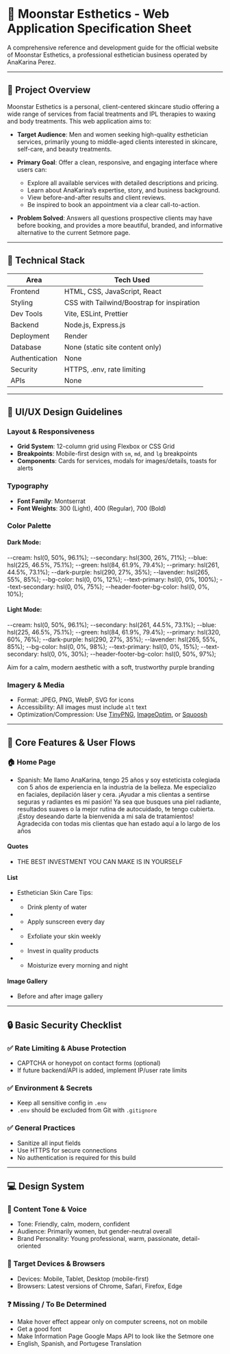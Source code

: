 # 🌙 Moonstar Esthetics - Web Application Specification Sheet

A comprehensive reference and development guide for the official website of Moonstar Esthetics, a professional esthetician business operated by AnaKarina Perez.

---

## 📌 Project Overview

Moonstar Esthetics is a personal, client-centered skincare studio offering a wide range of services from facial treatments and IPL therapies to waxing and body treatments. This web application aims to:

- **Target Audience**: Men and women seeking high-quality esthetician services, primarily young to middle-aged clients interested in skincare, self-care, and beauty treatments.

- **Primary Goal**: Offer a clean, responsive, and engaging interface where users can:

  - Explore all available services with detailed descriptions and pricing.
  - Learn about AnaKarina’s expertise, story, and business background.
  - View before-and-after results and client reviews.
  - Be inspired to book an appointment via a clear call-to-action.

- **Problem Solved**: Answers all questions prospective clients may have before booking, and provides a more beautiful, branded, and informative alternative to the current Setmore page.

---

## 🧱 Technical Stack

| Area           | Tech Used                                  |
| -------------- | ------------------------------------------ |
| Frontend       | HTML, CSS, JavaScript, React               |
| Styling        | CSS with Tailwind/Boostrap for inspiration |
| Dev Tools      | Vite, ESLint, Prettier                     |
| Backend        | Node.js, Express.js                        |
| Deployment     | Render                                     |
| Database       | None (static site content only)            |
| Authentication | None                                       |
| Security       | HTTPS, .env, rate limiting                 |
| APIs           | None                                       |

---

## 🎨 UI/UX Design Guidelines

### Layout & Responsiveness

- **Grid System**: 12-column grid using Flexbox or CSS Grid
- **Breakpoints**: Mobile-first design with `sm`, `md`, and `lg` breakpoints
- **Components**: Cards for services, modals for images/details, toasts for alerts

### Typography

- **Font Family**: Montserrat
- **Font Weights**: 300 (Light), 400 (Regular), 700 (Bold)

### Color Palette

#### Dark Mode:

--cream: hsl(0, 50%, 96.1%);
--secondary: hsl(300, 26%, 71%);
--blue: hsl(225, 46.5%, 75.1%);
--green: hsl(84, 61.9%, 79.4%);
--primary: hsl(261, 44.5%, 73.1%);
--dark-purple: hsl(290, 27%, 35%);
--lavender: hsl(265, 55%, 85%);
--bg-color: hsl(0, 0%, 12%);
--text-primary: hsl(0, 0%, 100%);
--text-secondary: hsl(0, 0%, 75%);
--header-footer-bg-color: hsl(0, 0%, 10%);

#### Light Mode:

--cream: hsl(0, 50%, 96.1%);
--secondary: hsl(261, 44.5%, 73.1%);
--blue: hsl(225, 46.5%, 75.1%);
--green: hsl(84, 61.9%, 79.4%);
--primary: hsl(320, 60%, 76%);
--dark-purple: hsl(290, 27%, 35%);
--lavender: hsl(265, 55%, 85%);
--bg-color: hsl(0, 0%, 98%);
--text-primary: hsl(0, 0%, 15%);
--text-secondary: hsl(0, 0%, 30%);
--header-footer-bg-color: hsl(0, 50%, 97%);

Aim for a calm, modern aesthetic with a soft, trustworthy purple branding

### Imagery & Media

- Format: JPEG, PNG, WebP, SVG for icons
- Accessibility: All images must include `alt` text
- Optimization/Compression: Use [TinyPNG](https://tinypng.com/), [ImageOptim](https://imageoptim.com/), or [Squoosh](https://squoosh.app/)

---

## 🧭 Core Features & User Flows

### 🏠 Home Page

- Spanish: Me llamo AnaKarina, tengo 25 años y soy esteticista colegiada con 5 años de experiencia en la industria de la belleza. Me especializo en faciales, depilación láser y cera. ¡Ayudar a mis clientas a sentirse seguras y radiantes es mi pasión! Ya sea que busques una piel radiante, resultados suaves o la mejor rutina de autocuidado, te tengo cubierta. ¡Estoy deseando darte la bienvenida a mi sala de tratamientos!
  Agradecida con todas mis clientas que han estado aquí a lo largo de los años

#### Quotes

- THE BEST INVESTMENT YOU CAN MAKE IS IN YOURSELF


#### List

- Esthetician Skin Care Tips:
- - Drink plenty of water
- - Apply sunscreen every day
- - Exfoliate your skin weekly
- - Invest in quality products
- - Moisturize every morning and night

#### Image Gallery

- Before and after image gallery

---

## 🔒 Basic Security Checklist

### ✅ Rate Limiting & Abuse Protection

- CAPTCHA or honeypot on contact forms (optional)
- If future backend/API is added, implement IP/user rate limits

### ✅ Environment & Secrets

- Keep all sensitive config in `.env`
- `.env` should be excluded from Git with `.gitignore`

### ✅ General Practices

- Sanitize all input fields
- Use HTTPS for secure connections
- No authentication is required for this build

---

## 💻 Design System

### 🔎 Content Tone & Voice

- Tone: Friendly, calm, modern, confident
- Audience: Primarily women, but gender-neutral overall
- Brand Personality: Young professional, warm, passionate, detail-oriented

### 📱 Target Devices & Browsers

- Devices: Mobile, Tablet, Desktop (mobile-first)
- Browsers: Latest versions of Chrome, Safari, Firefox, Edge

### ❓ Missing / To Be Determined

- Make hover effect appear only on computer screens, not on mobile
- Get a good font
- Make Information Page Google Maps API to look like the Setmore one
- English, Spanish, and Portugese Translation
